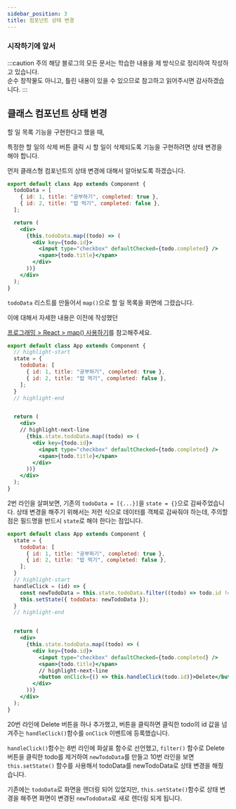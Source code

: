 ```yaml
---
sidebar_position: 3
title: 컴포넌트 상태 변경
---
```


### 시작하기에 앞서

:::caution 주의
해당 블로그의 모든 문서는 학습한 내용을 제 방식으로 정리하여 작성하고 있습니다. <br/>
순수 창작물도 아니고, 틀린 내용이 있을 수 있으므로 참고하고 읽어주시면 감사하겠습니다.
:::
<br/>

## 클래스 컴포넌트 상태 변경

할 일 목록 기능을 구현한다고 했을 때,

특정한 할 일의 삭제 버튼 클릭 시 할 일이 삭제되도록 기능을 구현하려면 상태 변경을 해야 합니다.

먼저 클래스형 컴포넌트의 상태 변경에 대해서 알아보도록 하겠습니다.

```jsx showLineNumbers
export default class App extends Component {
  todoData = [
    { id: 1, title: "공부하기", completed: true },
    { id: 2, title: "밥 먹기", completed: false },
  ];

  return (
    <div>
      {this.todoData.map((todo) => (
        <div key={todo.id}>
          <input type="checkbox" defaultChecked={todo.completed} />
          <span>{todo.title}</span>
        </div>
      ))}
    </div>
  );
}
```

`todoData` 리스트를 만들어서 `map()`으로 할 일 목록을 화면에 그렸습니다.

이에 대해서 자세한 내용은 이전에 작성했던

[프로그래밍 > React > map() 사용하기](<https://coldrain-f.netlify.app/programming/React/map()-%EC%82%AC%EC%9A%A9%ED%95%98%EA%B8%B0>)를 참고해주세요.

```jsx showLineNumbers
export default class App extends Component {
  // highlight-start
  state = {
    todoData: [
      { id: 1, title: "공부하기", completed: true },
      { id: 2, title: "밥 먹기", completed: false },
    ];
  }
  // highlight-end


  return (
    <div>
    // highlight-next-line
      {this.state.todoData.map((todo) => (
        <div key={todo.id}>
          <input type="checkbox" defaultChecked={todo.completed} />
          <span>{todo.title}</span>
        </div>
      ))}
    </div>
  );
}
```

2번 라인을 살펴보면, 기존의 `todoData = [{...}]`을 `state = {}`으로 감싸주었습니다.
상태 변경을 해주기 위해서는 저런 식으로 데이터를 객체로 감싸줘야 하는데,
주의할 점은 필드명을 반드시 `state`로 해야 한다는 점입니다.

```jsx showLineNumbers
export default class App extends Component {
  state = {
    todoData: [
      { id: 1, title: "공부하기", completed: true },
      { id: 2, title: "밥 먹기", completed: false },
    ];
  }
  // highlight-start
  handleClick = (id) => {
    const newTodoData = this.state.todoData.filter((todo) => todo.id !== id);
    this.setState({ todoData: newTodoData });
  }
  // highlight-end


  return (
    <div>
      {this.state.todoData.map((todo) => (
        <div key={todo.id}>
          <input type="checkbox" defaultChecked={todo.completed} />
          <span>{todo.title}</span>
          // highlight-next-line
          <button onClick={() => this.handleClick(todo.id)}>Delete</button>
        </div>
      ))}
    </div>
  );
}
```

20번 라인에 Delete 버튼을 하나 추가했고,
버튼을 클릭하면 클릭한 todo의 id 값을 넘겨주는 `handleClick()`함수를 `onClick` 이벤트에 등록했습니다.

`handleClick()`함수는 8번 라인에 화살표 함수로 선언했고,
`filter()` 함수로 Delete 버튼을 클릭한 todo를 제거하여 `newTodoData`를 만들고
10번 라인을 보면 `this.setState()` 함수를 사용해서 todoData를 newTodoData로 상태 변경을 해줬습니다.

기존에는 `todoData`로 화면을 렌더링 되어 있었지만, `this.setState()`함수로 상태 변경을 해주면
화면이 변경된 `newTodoData`로 새로 렌더링 되게 됩니다.
